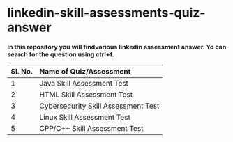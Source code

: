 # linkedin-skill-assessments-quiz-answer
**In this repository you will findvarious linkedin assessment answer. Yo can search for the question using ctrl+f.**

|Sl. No.| Name of Quiz/Assessment|
| :-----| :----------------------|
|1|Java Skill Assessment Test|
|2|HTML Skill Assessment Test|
|3|Cybersecurity Skill Assessment Test|
|4|Linux Skill Assessment Test|
|5|CPP/C++ Skill Assessment Test|
